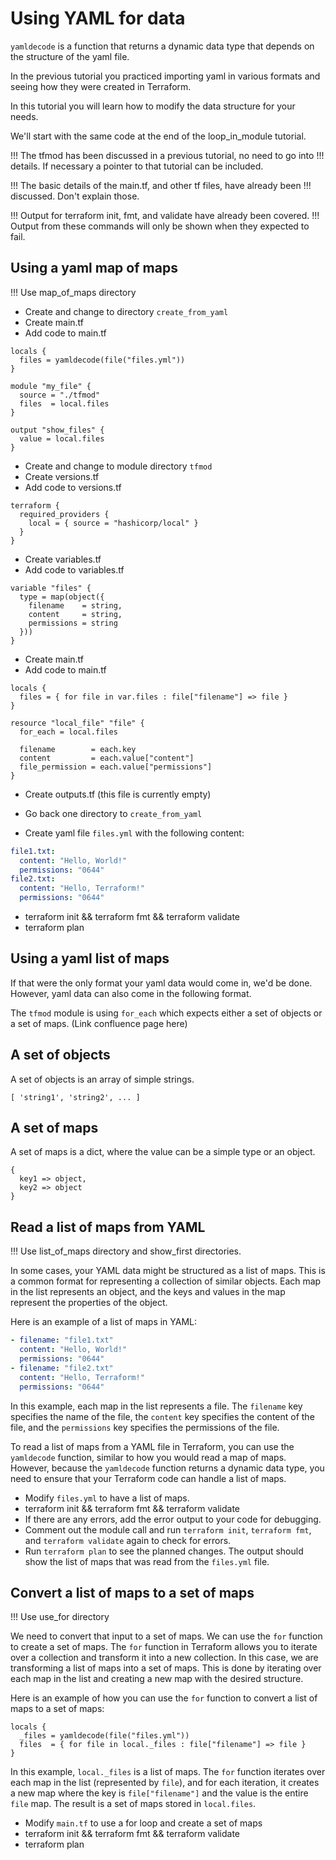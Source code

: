 # Using YAML for data

`yamldecode` is a function that returns a dynamic data type that depends on
the structure of the yaml file.

In the previous tutorial you practiced importing yaml in various formats and
seeing how they were created in Terraform.

In this tutorial you will learn how to modify the data structure for your
needs.

We'll start with the same code at the end of the loop_in_module tutorial.

!!! The tfmod has been discussed in a previous tutorial, no need to go into
!!! details. If necessary a pointer to that tutorial can be included.

!!! The basic details of the main.tf, and other tf files, have already been
!!! discussed. Don't explain those.

!!! Output for terraform init, fmt, and validate have already been covered.
!!! Output from these commands will only be shown when they expected to fail.

## Using a yaml map of maps

!!! Use map_of_maps directory

* Create and change to directory `create_from_yaml`
* Create main.tf
* Add code to main.tf

```hcl
locals {
  files = yamldecode(file("files.yml"))
}

module "my_file" {
  source = "./tfmod"
  files  = local.files
}

output "show_files" {
  value = local.files
}
```

* Create and change to module directory `tfmod`
* Create versions.tf
* Add code to versions.tf

```hcl
terraform {
  required_providers {
    local = { source = "hashicorp/local" }
  }
}
```

* Create variables.tf
* Add code to variables.tf

```hcl
variable "files" {
  type = map(object({
    filename    = string,
    content     = string,
    permissions = string
  }))
}
```

* Create main.tf
* Add code to main.tf

```hcl
locals {
  files = { for file in var.files : file["filename"] => file }
}

resource "local_file" "file" {
  for_each = local.files

  filename        = each.key
  content         = each.value["content"]
  file_permission = each.value["permissions"]
}
```

* Create outputs.tf (this file is currently empty)

* Go back one directory to `create_from_yaml`
* Create yaml file `files.yml` with the following content:

```yaml
file1.txt:
  content: "Hello, World!"
  permissions: "0644"
file2.txt:
  content: "Hello, Terraform!"
  permissions: "0644"
```

* terraform init && terraform fmt && terraform validate
* terraform plan

## Using a yaml list of maps

If that were the only format your yaml data would come in, we'd be done.
However, yaml data can also come in the following format.

The `tfmod` module is using `for_each` which expects either a set of objects
or a set of maps. (Link confluence page here)

## A set of objects

A set of objects is an array of simple strings.

```
[ 'string1', 'string2', ... ]
```

## A set of maps

A set of maps is a dict, where the value can be a simple type or an object.

```
{
  key1 => object,
  key2 => object
}
```

## Read a list of maps from YAML

!!! Use list_of_maps directory and show_first directories.

In some cases, your YAML data might be structured as a list of maps. This is a common format for representing a collection of similar objects. Each map in the list represents an object, and the keys and values in the map represent the properties of the object.

Here is an example of a list of maps in YAML:

```yaml
- filename: "file1.txt"
  content: "Hello, World!"
  permissions: "0644"
- filename: "file2.txt"
  content: "Hello, Terraform!"
  permissions: "0644"
```

In this example, each map in the list represents a file. The `filename` key specifies the name of the file, the `content` key specifies the content of the file, and the `permissions` key specifies the permissions of the file.

To read a list of maps from a YAML file in Terraform, you can use the `yamldecode` function, similar to how you would read a map of maps. However, because the `yamldecode` function returns a dynamic data type, you need to ensure that your Terraform code can handle a list of maps.

* Modify `files.yml` to have a list of maps.
* terraform init && terraform fmt && terraform validate
* If there are any errors, add the error output to your code for debugging.
* Comment out the module call and run `terraform init`, `terraform fmt`, and `terraform validate` again to check for errors.
* Run `terraform plan` to see the planned changes. The output should show the list of maps that was read from the `files.yml` file.

## Convert a list of maps to a set of maps

!!! Use use_for directory

We need to convert that input to a set of maps. We can use the `for` function
to create a set of maps. The `for` function in Terraform allows you to iterate
over a collection and transform it into a new collection. In this case, we are
transforming a list of maps into a set of maps. This is done by iterating over
each map in the list and creating a new map with the desired structure.

Here is an example of how you can use the `for` function to convert a list of
maps to a set of maps:

```hcl
locals {
  _files = yamldecode(file("files.yml"))
  files  = { for file in local._files : file["filename"] => file }
}
```

In this example, `local._files` is a list of maps. The `for` function iterates
over each map in the list (represented by `file`), and for each iteration, it
creates a new map where the key is `file["filename"]` and the value is the
entire `file` map. The result is a set of maps stored in `local.files`.

* Modify `main.tf` to use a for loop and create a set of maps
* terraform init && terraform fmt && terraform validate
* terraform plan




